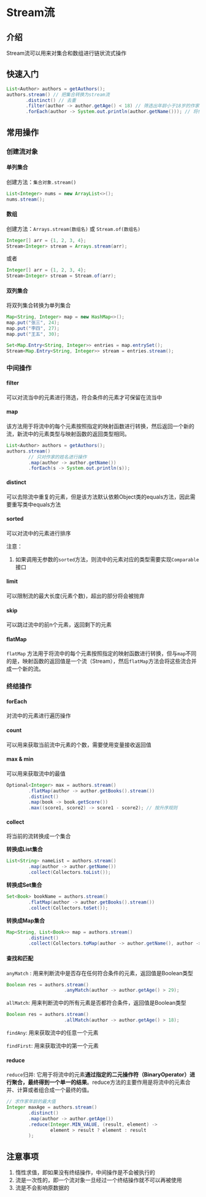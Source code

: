 # Stream流

## 介绍

Stream流可以用来对集合和数组进行链状流式操作

## 快速入门

```java
List<Author> authors = getAuthors();
authors.stream() // 把集合转换为stream流
       .distinct() // 去重
       .filter(author -> author.getAge() < 18) // 筛选出年龄小于18岁的作家
       .forEach(author -> System.out.println(author.getName())); // 将作家的名字打印输出
```

## 常用操作

### 创建流对象

#### 单列集合

创建方法：`集合对象.stream()`

```java
List<Integer> nums = new ArrayList<>();
nums.stream();
```

#### 数组

创建方法：`Arrays.stream(数组名)` 或 `Stream.of(数组名)`

```java
Integer[] arr = {1, 2, 3, 4};
Stream<Integer> stream = Arrays.stream(arr);
```

或者

```java
Integer[] arr = {1, 2, 3, 4};
Stream<Integer> stream = Stream.of(arr);
```

#### 双列集合

将双列集合转换为单列集合

```java
Map<String, Integer> map = new HashMap<>();
map.put("张三", 24);
map.put("李四", 27);
map.put("王五", 30);

Set<Map.Entry<String, Integer>> entries = map.entrySet();
Stream<Map.Entry<String, Integer>> stream = entries.stream();
```

### 中间操作

#### filter

可以对流当中的元素进行筛选，符合条件的元素才可保留在流当中

#### map

该方法用于将流中的每个元素按照指定的映射函数进行转换，然后返回一个新的流，新流中的元素类型与映射函数的返回类型相同。

```java
List<Author> authors = getAuthors();
authors.stream()
        // 只对作家的姓名进行操作
        .map(author -> author.getName())
        .forEach(s -> System.out.println(s));
```

#### distinct

可以去除流中重复的元素，但是该方法默认依赖Object类的equals方法，因此需要重写类中equals方法

#### sorted

可以对流中的元素进行排序

注意：
1. 如果调用无参数的`sorted`方法，则流中的元素对应的类型需要实现`Comparable`接口

#### limit

可以限制流的最大长度(元素个数)，超出的部分将会被抛弃

#### skip

可以跳过流中的前n个元素，返回剩下的元素

#### flatMap

`flatMap` 方法用于将流中的每个元素按照指定的映射函数进行转换，但与`map`不同的是，映射函数的返回值是一个流（Stream），然后`flatMap`方法会将这些流合并成一个新的流。

### 终结操作

#### forEach

对流中的元素进行遍历操作

#### count

可以用来获取当前流中元素的个数，需要使用变量接收返回值

#### max & min

可以用来获取流中的最值

```java
Optional<Integer> max = authors.stream()
        .flatMap(author -> author.getBooks().stream())
        .distinct()
        .map(book -> book.getScore())
        .max((score1, score2) -> score1 - score2); // 按升序规则
```

#### collect

将当前的流转换成一个集合

**转换成List集合**

```java
List<String> nameList = authors.stream()
        .map(author -> author.getName())
        .collect(Collectors.toList());
```

**转换成Set集合**

```java
Set<Book> bookName = authors.stream()
        .flatMap(author -> author.getBooks().stream())
        .collect(Collectors.toSet());
```

**转换成Map集合**

```java
Map<String, List<Book>> map = authors.stream()
        .distinct()
        .collect(Collectors.toMap(author -> author.getName(), author -> author.getBooks()));
```

#### 查找和匹配

`anyMatch` : 用来判断流中是否存在任何符合条件的元素，返回值是Boolean类型

```java
Boolean res = authors.stream()
                     .anyMatch(author -> author.getAge() > 29);
```

`allMatch`: 用来判断流中的所有元素是否都符合条件，返回值是Boolean类型

```java
Boolean res = authors.stream()
                     .allMatch(author -> author.getAge() > 18);
```

`findAny`: 用来获取流中的任意一个元素

`findFirst`: 用来获取流中的第一个元素

#### reduce

`reduce`归并: 它用于将流中的元素**通过指定的二元操作符（BinaryOperator）进行聚合，最终得到一个单一的结果**。reduce方法的主要作用是将流中的元素合并、计算或者组合成一个最终的值。

```java
// 求作家年龄的最大值
Integer maxAge = authors.stream()
        .distinct()
        .map(author -> author.getAge())
        .reduce(Integer.MIN_VALUE, (result, element) ->
                element > result ? element : result
        );
```

## 注意事项

1. 惰性求值，即如果没有终结操作，中间操作是不会被执行的
2. 流是一次性的，即一个流对象一旦经过一个终结操作就不可以再被使用
3. 流是不会影响原数据的
